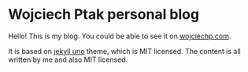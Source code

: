 # Wojciech Ptak personal blog

Hello! This is my blog. You could be able to see it on [wojciechp.com].

It is based on [jekyll uno] theme, which is MIT licensed. The content is all written by me and also MIT licensed.

[jekyll uno]: https://github.com/joshgerdes/jekyll-uno

[wojciechp.com]: http://wojciechp.com
